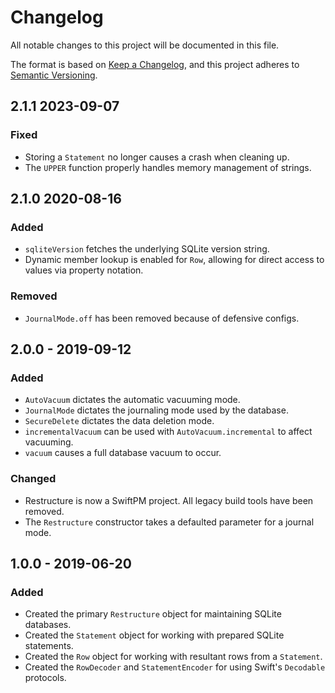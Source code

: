 #  Changelog

All notable changes to this project will be documented in this file.

The format is based on [Keep a Changelog](https://keepachangelog.com/en/1.0.0/),
and this project adheres to [Semantic Versioning](https://semver.org/spec/v2.0.0.html).

## 2.1.1 2023-09-07
### Fixed
-   Storing a `Statement` no longer causes a crash when cleaning up.
-   The `UPPER` function properly handles memory management of strings.

## 2.1.0 2020-08-16
### Added
-   `sqliteVersion` fetches the underlying SQLite version string.
-   Dynamic member lookup is enabled for `Row`, allowing for direct access to values via property notation.

### Removed
-   `JournalMode.off` has been removed because of defensive configs.

## 2.0.0 - 2019-09-12
### Added
-   `AutoVacuum` dictates the automatic vacuuming mode.
-   `JournalMode` dictates the journaling mode used by the database.
-   `SecureDelete` dictates the data deletion mode.
-   `incrementalVacuum` can be used with `AutoVacuum.incremental` to affect vacuuming.
-   `vacuum` causes a full database vacuum to occur.

### Changed
-   Restructure is now a SwiftPM project. All legacy build tools have been removed.
-   The `Restructure` constructor takes a defaulted parameter for a journal mode.

## 1.0.0 - 2019-06-20
### Added
-   Created the primary `Restructure` object for maintaining SQLite databases.
-   Created the `Statement` object for working with prepared SQLite statements.
-   Created the `Row` object for working with resultant rows from a `Statement`.
-   Created the `RowDecoder` and `StatementEncoder` for using Swift's `Decodable` protocols. 
